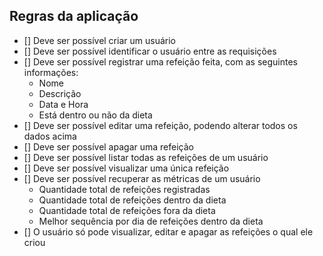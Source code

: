 ## Regras da aplicação

  - [] Deve ser possível criar um usuário
  - [] Deve ser possível identificar o usuário entre as requisições
  - [] Deve ser possível registrar uma refeição feita, com as seguintes informações:  
      - Nome
      - Descrição
      - Data e Hora
      - Está dentro ou não da dieta
  - [] Deve ser possível editar uma refeição, podendo alterar todos os dados acima
  - [] Deve ser possível apagar uma refeição
  - [] Deve ser possível listar todas as refeições de um usuário
  - [] Deve ser possível visualizar uma única refeição
  - [] Deve ser possível recuperar as métricas de um usuário
      - Quantidade total de refeições registradas
      - Quantidade total de refeições dentro da dieta
      - Quantidade total de refeições fora da dieta
      - Melhor sequência por dia de refeições dentro da dieta
  - [] O usuário só pode visualizar, editar e apagar as refeições o qual ele criou